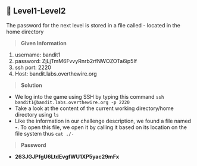 ## :triangular_flag_on_post: Level1-Level2
The password for the next level is stored in a file called - located in the home directory
> **Given Information**
  1. username: bandit1
  2. password: ZjLjTmM6FvvyRnrb2rfNWOZOTa6ip5If
  3. ssh port: 2220
  4. Host: bandit.labs.overthewire.org

> **Solution**
- We log into the game using SSH by typing this command `ssh bandit1@bandit.labs.overthewire.org -p 2220`
- Take a look at the content of the current working directory/home directory using `ls`
- Like the information in our challenge description, we found a file named **-**. To open this file, we open it by calling it based on its location on the file system thus `cat ./-`

> **Password**
- **263JGJPfgU6LtdEvgfWU1XP5yac29mFx**
